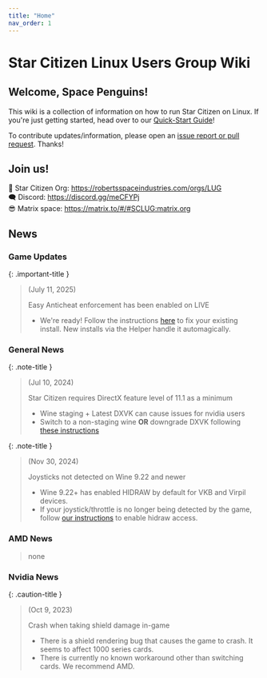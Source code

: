 ```yaml
---
title: "Home"
nav_order: 1
---
```


<h1>Star Citizen Linux Users Group Wiki</h1>

<h2>Welcome, Space Penguins!</h2>

This wiki is a collection of information on how to run Star Citizen on Linux. If you're just getting started, head over to our [Quick-Start Guide](Quick-Start-Guide)!

To contribute updates/information, please open an [issue report or pull request](https://github.com/starcitizen-lug/knowledge-base). Thanks!

## Join us!

🐧 Star Citizen Org: <a href="https://robertsspaceindustries.com/orgs/LUG">https://robertsspaceindustries.com/orgs/LUG</a>  
🗨 Discord: <a href="https://discord.gg/meCFYPj">https://discord.gg/meCFYPj</a>  
😎 Matrix space: <a href="https://matrix.to/#/#SCLUG:matrix.org">https://matrix.to/#/#SCLUG:matrix.org</a>  

## News

### Game Updates

{: .important-title }
> (July 11, 2025)
>
> Easy Anticheat enforcement has been enabled on LIVE
>
> - We're ready! Follow the instructions [here](Tips-and-Tricks#easy-anti-cheat) to fix your existing install. New installs via the Helper handle it automagically.


### General News

{: .note-title }
> (Jul 10, 2024)
>
> Star Citizen requires DirectX feature level of 11.1 as a minimum
>
> - Wine staging + Latest DXVK can cause issues for nvidia users
> - Switch to a non-staging wine **OR** downgrade DXVK following [these instructions](Troubleshooting#directx-error-message)


{: .note-title }
> (Nov 30, 2024)
>
> Joysticks not detected on Wine 9.22 and newer
>
> - Wine 9.22+ has enabled HIDRAW by default for VKB and Virpil devices.
> - If your joystick/throttle is no longer being detected by the game, follow [our instructions](Sticks,-Throttles,-&-Pedals#some-of-your-joysticks-disappear--arent-recognized-in-the-game) to enable hidraw access.

### AMD News

> none


### Nvidia News

{: .caution-title }
> (Oct 9, 2023)
>
> Crash when taking shield damage in-game
>
> - There is a shield rendering bug that causes the game to crash. It seems to affect 1000 series cards.
> - There is currently no known workaround other than switching cards. We recommend AMD.
